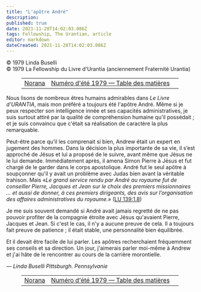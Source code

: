 ```yaml
---
title: "L'apôtre André"
description: 
published: true
date: 2021-11-28T14:02:03.086Z
tags: Fellowship, The Urantian, article
editor: markdown
dateCreated: 2021-11-28T14:02:03.086Z
---
```


<p class="v-card v-sheet theme--light grey lighten-3 px-2">© 1979 Linda Buselli<br>© 1979 La Fellowship du Livre d'Urantia (anciennement Fraternité Urantia)</p>
<figure class="table chapter-navigator">
  <table>
    <tbody>
      <tr>
        <td>
        <a href="/fr/article/India_Margaret_Sperry/Norana">
          <span class="mdi mdi-arrow-left-drop-circle"></span><span class="pl-2">Norana</span>
        </a>
        </td>
        <td>
        <a href="/fr/index/articles_the_urantian#numéro-d'été-1979">
          <span class="mdi mdi-book-open-variant"></span><span class="pl-2">Numéro d'été 1979 — Table des matières</span>
        </a>
        </td>
        <td>
        </td>
      </tr>
    </tbody>
  </table>
</figure>



Nous lisons de nombreux êtres humains admirables dans _Le Livre d'URANTIA_, mais mon préféré a toujours été l'apôtre André. Même si je peux respecter son intelligence innée et ses capacités administratives, je suis surtout attiré par la qualité de compréhension humaine qu'il possédait ; et je suis convaincu que c'était sa réalisation de caractère la plus remarquable.

Peut-être parce qu’il les comprenait si bien, Andrew était un expert en jugement des hommes. Dans la décision la plus importante de sa vie, il s’est approché de Jésus et lui a proposé de le suivre, avant même que Jésus ne le lui demande. Immédiatement après, il amena Simon Pierre à Jésus et fut chargé de le garder dans le corps apostolique. André fut le seul apôtre à soupçonner qu'il y avait un problème avec Judas bien avant la véritable trahison. Mais «_Le grand service rendu par André au royaume fut de conseiller Pierre, Jacques et Jean sur le choix des premiers missionnaires ... et aussi de donner, à ces premiers dirigeants, des avis sur l’organisation des affaires administratives du royaume._» ([LU 139:1.8](/fr/The_Urantia_Book/139#p1_8))

Je me suis souvent demandé si André avait jamais regretté de ne pas pouvoir profiter de la compagnie étroite avec Jésus qu'avaient Pierre, Jacques et Jean. Si c'est le cas, il n'y a aucune preuve de cela. Il a toujours fait preuve de patience ; il était stable, une personnalité bien équilibrée.

Et il devait être facile de lui parler. Les apôtres recherchaient fréquemment ses conseils et sa direction. Un jour, j'aimerais parler moi-même à Andrew et j'ai hâte de le rencontrer au cours de la carrière morontielle.

— _Linda Buselli_
_Pittsburgh. Pennsylvanie_



<figure class="table chapter-navigator">
  <table>
    <tbody>
      <tr>
        <td>
        <a href="/fr/article/India_Margaret_Sperry/Norana">
          <span class="mdi mdi-arrow-left-drop-circle"></span><span class="pl-2">Norana</span>
        </a>
        </td>
        <td>
        <a href="/fr/index/articles_the_urantian#numéro-d'été-1979">
          <span class="mdi mdi-book-open-variant"></span><span class="pl-2">Numéro d'été 1979 — Table des matières</span>
        </a>
        </td>
        <td>
        </td>
      </tr>
    </tbody>
  </table>
</figure>
